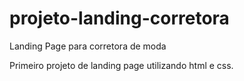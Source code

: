 # projeto-landing-corretora
Landing Page para corretora de moda

Primeiro projeto de landing page utilizando html e css.
